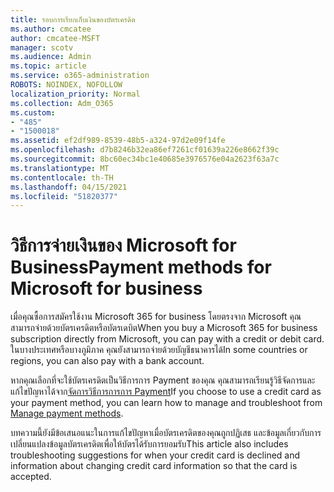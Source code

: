 ```yaml
---
title: รอบการเรียกเก็บเงินของบัตรเครดิต
ms.author: cmcatee
author: cmcatee-MSFT
manager: scotv
ms.audience: Admin
ms.topic: article
ms.service: o365-administration
ROBOTS: NOINDEX, NOFOLLOW
localization_priority: Normal
ms.collection: Adm_O365
ms.custom:
- "485"
- "1500018"
ms.assetid: ef2df989-8539-48b5-a324-97d2e09f14fe
ms.openlocfilehash: d7b8246b32ea86ef7261cf01639a226e8662f39c
ms.sourcegitcommit: 8bc60ec34bc1e40685e3976576e04a2623f63a7c
ms.translationtype: MT
ms.contentlocale: th-TH
ms.lasthandoff: 04/15/2021
ms.locfileid: "51820377"
---
```

# <a name="payment-methods-for-microsoft-for-business"></a><span data-ttu-id="151d1-102">วิธีการจ่ายเงินของ Microsoft for Business</span><span class="sxs-lookup"><span data-stu-id="151d1-102">Payment methods for Microsoft for business</span></span>

<span data-ttu-id="151d1-103">เมื่อคุณซื้อการสมัครใช้งาน Microsoft 365 for business โดยตรงจาก Microsoft คุณสามารถจ่ายด้วยบัตรเครดิตหรือบัตรเดบิต</span><span class="sxs-lookup"><span data-stu-id="151d1-103">When you buy a Microsoft 365 for business subscription directly from Microsoft, you can pay with a credit or debit card.</span></span> <span data-ttu-id="151d1-104">ในบางประเทศหรือบางภูมิภาค คุณยังสามารถจ่ายด้วยบัญชีธนาคารได้</span><span class="sxs-lookup"><span data-stu-id="151d1-104">In some countries or regions, you can also pay with a bank account.</span></span>
  
<span data-ttu-id="151d1-105">หากคุณเลือกที่จะใช้บัตรเครดิตเป็นวิธีการการ Payment ของคุณ คุณสามารถเรียนรู้วิธีจัดการและแก้ไขปัญหาได้จาก[จัดการวิธีการการการ Payment](https://docs.microsoft.com/microsoft-365/commerce/billing-and-payments/manage-payment-methods)</span><span class="sxs-lookup"><span data-stu-id="151d1-105">If you choose to use a credit card as your payment method, you can learn how to manage and troubleshoot from [Manage payment methods](https://docs.microsoft.com/microsoft-365/commerce/billing-and-payments/manage-payment-methods).</span></span>
  
<span data-ttu-id="151d1-106">บทความนี้ยังมีข้อเสนอแนะในการแก้ไขปัญหาเมื่อบัตรเครดิตของคุณถูกปฏิเสธ และข้อมูลเกี่ยวกับการเปลี่ยนแปลงข้อมูลบัตรเครดิตเพื่อให้บัตรได้รับการยอมรับ</span><span class="sxs-lookup"><span data-stu-id="151d1-106">This article also includes troubleshooting suggestions for when your credit card is declined and information about changing credit card information so that the card is accepted.</span></span>